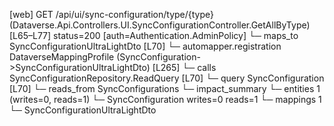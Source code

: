 [web] GET /api/ui/sync-configuration/type/{type}  (Dataverse.Api.Controllers.UI.SyncConfigurationController.GetAllByType)  [L65–L77] status=200 [auth=Authentication.AdminPolicy]
  └─ maps_to SyncConfigurationUltraLightDto [L70]
    └─ automapper.registration DataverseMappingProfile (SyncConfiguration->SyncConfigurationUltraLightDto) [L265]
  └─ calls SyncConfigurationRepository.ReadQuery [L70]
  └─ query SyncConfiguration [L70]
    └─ reads_from SyncConfigurations
  └─ impact_summary
    └─ entities 1 (writes=0, reads=1)
      └─ SyncConfiguration writes=0 reads=1
    └─ mappings 1
      └─ SyncConfigurationUltraLightDto


